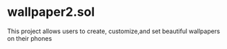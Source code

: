 # wallpaper2.sol
This project allows users to create, customize,and set beautiful wallpapers on their phones
